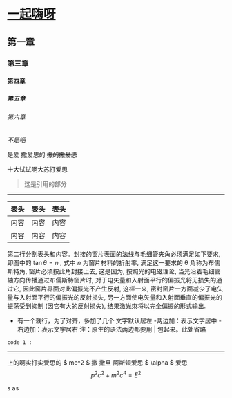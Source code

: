 # <u>一起嗨呀</u>

## 第一章

### 第三章

#### 第四章

##### 第五章

###### 第六章

*不是吧*    

是爱 撒爱思的 ~~撒的撒爱思~~

十大试试啊大苏打爱思

> 这是引用的部分

---


| 表头 | 表头 | 表头 |
| ---- | :--: | ---: |
| 内容 | 内容 | 内容 |
| 内容 | 内容 | 内容 |

第二行分割表头和内容。封接的窗片表面的法线与毛细管夹角必须满足如下要求, 即图中的 $\tan \theta = n$ , 式中 $n$ 为窗片材料的折射率, 满足这一要求的 θ 角称为布儒斯特角, 窗片必须按此角封接上去, 这是因为, 按照光的电磁理论, 当光沿着毛细管轴方向传播通过布儒斯特窗片时, 对于电矢量和入射面平行的偏振光将无损失的通过它, 因此窗片界面对此偏振光不产生反射, 这样一来, 密封窗片一方面减少了电矢量与入射面平行的偏振光的反射损失, 另一方面使电矢量和入射面垂直的偏振光的振荡受到抑制 (因它有大的反射损失), 结果激光朿将以完全偏振的形式输出.

- 有一个就行，为了对齐，多加了几个
  文字默认居左
  -两边加：表示文字居中
  -右边加：表示文字居右
  注：原生的语法两边都要用 | 包起来。此处省略

`code 1 : ` 

***

上的啊实打实爱思的  $ mc^2 $ 撒 撒旦 阿斯顿爱思 $ \alpha $ 爱思
$$
p^2c^2+m^2c^4=E^2
$$

s as 















